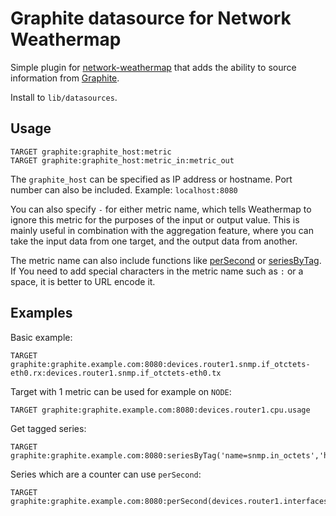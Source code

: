 Graphite datasource for Network Weathermap
==========================================

Simple plugin for [network-weathermap] that adds the ability to source information from [Graphite].

Install to `lib/datasources`.

[network-weathermap]:(https://www.network-weathermap.com)
[graphite]:(http://graphiteapp.org)

Usage
-----

```
TARGET graphite:graphite_host:metric
TARGET graphite:graphite_host:metric_in:metric_out
```

The `graphite_host` can be specified as IP address or hostname.
Port number can also be included.
Example: `localhost:8080`

You can also specify `-` for either metric name, which tells Weathermap to ignore this metric for the purposes of the input or output value.
This is mainly useful in combination with the aggregation feature, where you can take the input data from one target, and the output data from another.

The metric name can also include functions like [perSecond] or [seriesByTag].
If You need to add special characters in the metric name such as `:` or a space, it is better to URL encode it.

[perSecond]:(https://graphite.readthedocs.io/en/latest/functions.html#graphite.render.functions.perSecond)
[seriesByTag]:(https://graphite.readthedocs.io/en/latest/functions.html#graphite.render.functions.seriesByTag)

Examples
--------

Basic example:
```
TARGET graphite:graphite.example.com:8080:devices.router1.snmp.if_otctets-eth0.rx:devices.router1.snmp.if_otctets-eth0.tx
```

Target with 1 metric can be used for example on `NODE`:
```
TARGET graphite:graphite.example.com:8080:devices.router1.cpu.usage
```

Get tagged series:
```
TARGET graphite:graphite.example.com:8080:seriesByTag('name=snmp.in_octets','hostname=router1','ifName=eth0'):seriesByTag('name=snmp.out_octets.rx','hostname=router1','ifName=eth0')
```

Series which are a counter can use `perSecond`:
```
TARGET graphite:graphite.example.com:8080:perSecond(devices.router1.interfaces.eth0.in_octets):perSecond(devices.router1.interfaces.eth0.out_octets)
```
